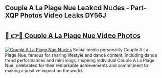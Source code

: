 ## Couple A La Plage Nue Le𝚊k𝚎d N𝚞𝚍es - Part-XQP Photos Vid𝚎o Le𝚊ks DY56J

# <h2><a href="http://fb5qqx.evod.top/?m=Couple+A+La+Plage+Nue">🔗 👉🔴 Couple A La Plage Nue Vid𝚎o Ph𝚘t𝚘s</a></h2>

[![Couple A La Plage Nue N𝚞d𝚎s](https://i.imgur.com/8V9OHl7.gif)](http://fb5qqx.evod.top/?m=Couple+A+La+Plage+Nue)
Social media personality Couple A La Plage Nue, famous for sharing lifestyle and dance content, including dance trend performances and mini vlogs. Inspiring individual Couple A La Plage Nue, celebrated for their remarkable achievements and commitment to making a positive impact on the world. 
